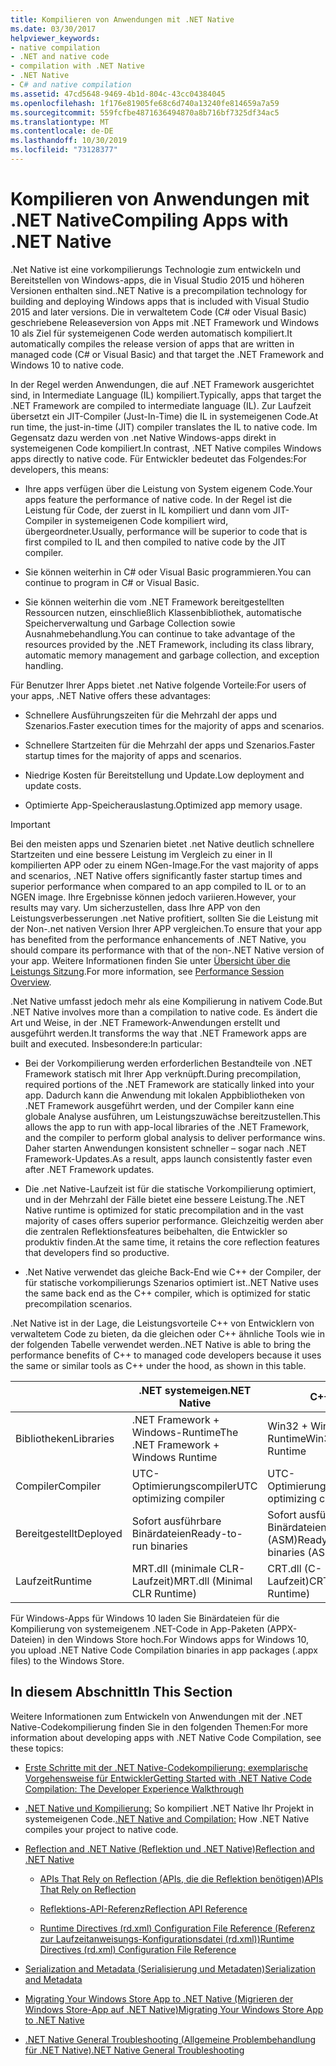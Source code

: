 ```yaml
---
title: Kompilieren von Anwendungen mit .NET Native
ms.date: 03/30/2017
helpviewer_keywords:
- native compilation
- .NET and native code
- compilation with .NET Native
- .NET Native
- C# and native compilation
ms.assetid: 47cd5648-9469-4b1d-804c-43cc04384045
ms.openlocfilehash: 1f176e81905fe68c6d740a13240fe814659a7a59
ms.sourcegitcommit: 559fcfbe4871636494870a8b716bf7325df34ac5
ms.translationtype: MT
ms.contentlocale: de-DE
ms.lasthandoff: 10/30/2019
ms.locfileid: "73128377"
---
```

# <a name="compiling-apps-with-net-native"></a><span data-ttu-id="aa4e7-102">Kompilieren von Anwendungen mit .NET Native</span><span class="sxs-lookup"><span data-stu-id="aa4e7-102">Compiling Apps with .NET Native</span></span>

<span data-ttu-id="aa4e7-103">.Net Native ist eine vorkompilierungs Technologie zum entwickeln und Bereitstellen von Windows-apps, die in Visual Studio 2015 und höheren Versionen enthalten sind.</span><span class="sxs-lookup"><span data-stu-id="aa4e7-103">.NET Native is a precompilation technology for building and deploying Windows apps that is included with Visual Studio 2015 and later versions.</span></span> <span data-ttu-id="aa4e7-104">Die in verwaltetem Code (C# oder Visual Basic) geschriebene Releaseversion von Apps mit .NET Framework und Windows 10 als Ziel für systemeigenen Code werden automatisch kompiliert.</span><span class="sxs-lookup"><span data-stu-id="aa4e7-104">It automatically compiles the release version of apps that are written in managed code (C# or Visual Basic) and that target the .NET Framework and Windows 10 to native code.</span></span>

<span data-ttu-id="aa4e7-105">In der Regel werden Anwendungen, die auf .NET Framework ausgerichtet sind, in Intermediate Language (IL) kompiliert.</span><span class="sxs-lookup"><span data-stu-id="aa4e7-105">Typically, apps that target the .NET Framework are compiled to intermediate language (IL).</span></span> <span data-ttu-id="aa4e7-106">Zur Laufzeit übersetzt ein JIT-Compiler (Just-In-Time) die IL in systemeigenen Code.</span><span class="sxs-lookup"><span data-stu-id="aa4e7-106">At run time, the just-in-time (JIT) compiler translates the IL to native code.</span></span> <span data-ttu-id="aa4e7-107">Im Gegensatz dazu werden von .net Native Windows-apps direkt in systemeigenen Code kompiliert.</span><span class="sxs-lookup"><span data-stu-id="aa4e7-107">In contrast, .NET Native compiles Windows apps directly to native code.</span></span> <span data-ttu-id="aa4e7-108">Für Entwickler bedeutet das Folgendes:</span><span class="sxs-lookup"><span data-stu-id="aa4e7-108">For developers, this means:</span></span>

- <span data-ttu-id="aa4e7-109">Ihre apps verfügen über die Leistung von System eigenem Code.</span><span class="sxs-lookup"><span data-stu-id="aa4e7-109">Your apps feature the performance of native code.</span></span> <span data-ttu-id="aa4e7-110">In der Regel ist die Leistung für Code, der zuerst in IL kompiliert und dann vom JIT-Compiler in systemeigenen Code kompiliert wird, übergeordneter.</span><span class="sxs-lookup"><span data-stu-id="aa4e7-110">Usually, performance will be superior to code that is first compiled to IL and then compiled to native code by the JIT compiler.</span></span>

- <span data-ttu-id="aa4e7-111">Sie können weiterhin in C# oder Visual Basic programmieren.</span><span class="sxs-lookup"><span data-stu-id="aa4e7-111">You can continue to program in C# or Visual Basic.</span></span>

- <span data-ttu-id="aa4e7-112">Sie können weiterhin die vom .NET Framework bereitgestellten Ressourcen nutzen, einschließlich Klassenbibliothek, automatische Speicherverwaltung und Garbage Collection sowie Ausnahmebehandlung.</span><span class="sxs-lookup"><span data-stu-id="aa4e7-112">You can continue to take advantage of the resources provided by the .NET Framework, including its class library, automatic memory management and garbage collection, and exception handling.</span></span>

<span data-ttu-id="aa4e7-113">Für Benutzer Ihrer Apps bietet .net Native folgende Vorteile:</span><span class="sxs-lookup"><span data-stu-id="aa4e7-113">For users of your apps, .NET Native offers these advantages:</span></span>

- <span data-ttu-id="aa4e7-114">Schnellere Ausführungszeiten für die Mehrzahl der apps und Szenarios.</span><span class="sxs-lookup"><span data-stu-id="aa4e7-114">Faster execution times for the majority of apps and scenarios.</span></span>

- <span data-ttu-id="aa4e7-115">Schnellere Startzeiten für die Mehrzahl der apps und Szenarios.</span><span class="sxs-lookup"><span data-stu-id="aa4e7-115">Faster startup times for the majority of apps and scenarios.</span></span>

- <span data-ttu-id="aa4e7-116">Niedrige Kosten für Bereitstellung und Update.</span><span class="sxs-lookup"><span data-stu-id="aa4e7-116">Low deployment and update costs.</span></span>

- <span data-ttu-id="aa4e7-117">Optimierte App-Speicherauslastung.</span><span class="sxs-lookup"><span data-stu-id="aa4e7-117">Optimized app memory usage.</span></span>

> [!IMPORTANT]
> <span data-ttu-id="aa4e7-118">Bei den meisten apps und Szenarien bietet .net Native deutlich schnellere Startzeiten und eine bessere Leistung im Vergleich zu einer in Il kompilierten APP oder zu einem NGen-Image.</span><span class="sxs-lookup"><span data-stu-id="aa4e7-118">For the vast majority of apps and scenarios, .NET Native offers significantly faster startup times and superior performance when compared to an app compiled to IL or to an NGEN image.</span></span> <span data-ttu-id="aa4e7-119">Ihre Ergebnisse können jedoch variieren.</span><span class="sxs-lookup"><span data-stu-id="aa4e7-119">However, your results may vary.</span></span> <span data-ttu-id="aa4e7-120">Um sicherzustellen, dass Ihre APP von den Leistungsverbesserungen .net Native profitiert, sollten Sie die Leistung mit der Non-.net nativen Version Ihrer APP vergleichen.</span><span class="sxs-lookup"><span data-stu-id="aa4e7-120">To ensure that your app has benefited from the performance enhancements of .NET Native, you should compare its performance with that of the non-.NET Native version of your app.</span></span> <span data-ttu-id="aa4e7-121">Weitere Informationen finden Sie unter [Übersicht über die Leistungs Sitzung](https://docs.microsoft.com/visualstudio/profiling/performance-session-overview).</span><span class="sxs-lookup"><span data-stu-id="aa4e7-121">For more information, see [Performance Session Overview](https://docs.microsoft.com/visualstudio/profiling/performance-session-overview).</span></span>

<span data-ttu-id="aa4e7-122">.Net Native umfasst jedoch mehr als eine Kompilierung in nativem Code.</span><span class="sxs-lookup"><span data-stu-id="aa4e7-122">But .NET Native involves more than a compilation to native code.</span></span> <span data-ttu-id="aa4e7-123">Es ändert die Art und Weise, in der .NET Framework-Anwendungen erstellt und ausgeführt werden.</span><span class="sxs-lookup"><span data-stu-id="aa4e7-123">It transforms the way that .NET Framework apps are built and executed.</span></span> <span data-ttu-id="aa4e7-124">Insbesondere:</span><span class="sxs-lookup"><span data-stu-id="aa4e7-124">In particular:</span></span>

- <span data-ttu-id="aa4e7-125">Bei der Vorkompilierung werden erforderlichen Bestandteile von .NET Framework statisch mit Ihrer App verknüpft.</span><span class="sxs-lookup"><span data-stu-id="aa4e7-125">During precompilation, required portions of the .NET Framework are statically linked into your app.</span></span> <span data-ttu-id="aa4e7-126">Dadurch kann die Anwendung mit lokalen Appbibliotheken von .NET Framework ausgeführt werden, und der Compiler kann eine globale Analyse ausführen, um Leistungszuwächse bereitzustellen.</span><span class="sxs-lookup"><span data-stu-id="aa4e7-126">This allows the app to run with app-local libraries of the .NET Framework, and the compiler to perform global analysis to deliver performance wins.</span></span> <span data-ttu-id="aa4e7-127">Daher starten Anwendungen konsistent schneller – sogar nach .NET Framework-Updates.</span><span class="sxs-lookup"><span data-stu-id="aa4e7-127">As a result, apps launch consistently faster even after .NET Framework updates.</span></span>

- <span data-ttu-id="aa4e7-128">Die .net Native-Laufzeit ist für die statische Vorkompilierung optimiert, und in der Mehrzahl der Fälle bietet eine bessere Leistung.</span><span class="sxs-lookup"><span data-stu-id="aa4e7-128">The .NET Native runtime is optimized for static precompilation and in the vast majority of cases offers superior performance.</span></span> <span data-ttu-id="aa4e7-129">Gleichzeitig werden aber die zentralen Reflektionsfeatures beibehalten, die Entwickler so produktiv finden.</span><span class="sxs-lookup"><span data-stu-id="aa4e7-129">At the same time, it retains the core reflection features that developers find so productive.</span></span>

- <span data-ttu-id="aa4e7-130">.Net Native verwendet das gleiche Back-End wie C++ der Compiler, der für statische vorkompilierungs Szenarios optimiert ist.</span><span class="sxs-lookup"><span data-stu-id="aa4e7-130">.NET Native uses the same back end as the C++ compiler, which is optimized for static precompilation scenarios.</span></span>

<span data-ttu-id="aa4e7-131">.Net Native ist in der Lage, die Leistungsvorteile C++ von Entwicklern von verwaltetem Code zu bieten, da die gleichen oder C++ ähnliche Tools wie in der folgenden Tabelle verwendet werden.</span><span class="sxs-lookup"><span data-stu-id="aa4e7-131">.NET Native is able to bring the performance benefits of C++ to managed code developers because it uses the same or similar tools as C++ under the hood, as shown in this table.</span></span>

||<span data-ttu-id="aa4e7-132">.NET systemeigen</span><span class="sxs-lookup"><span data-stu-id="aa4e7-132">.NET Native</span></span>|<span data-ttu-id="aa4e7-133">C++</span><span class="sxs-lookup"><span data-stu-id="aa4e7-133">C++</span></span>|
|-|----------------------------------------------------------------|-----------|
|<span data-ttu-id="aa4e7-134">Bibliotheken</span><span class="sxs-lookup"><span data-stu-id="aa4e7-134">Libraries</span></span>|<span data-ttu-id="aa4e7-135">.NET Framework + Windows-Runtime</span><span class="sxs-lookup"><span data-stu-id="aa4e7-135">The .NET Framework + Windows Runtime</span></span>|<span data-ttu-id="aa4e7-136">Win32 + Windows-Runtime</span><span class="sxs-lookup"><span data-stu-id="aa4e7-136">Win32 + Windows Runtime</span></span>|
|<span data-ttu-id="aa4e7-137">Compiler</span><span class="sxs-lookup"><span data-stu-id="aa4e7-137">Compiler</span></span>|<span data-ttu-id="aa4e7-138">UTC-Optimierungscompiler</span><span class="sxs-lookup"><span data-stu-id="aa4e7-138">UTC optimizing compiler</span></span>|<span data-ttu-id="aa4e7-139">UTC-Optimierungscompiler</span><span class="sxs-lookup"><span data-stu-id="aa4e7-139">UTC optimizing compiler</span></span>|
|<span data-ttu-id="aa4e7-140">Bereitgestellt</span><span class="sxs-lookup"><span data-stu-id="aa4e7-140">Deployed</span></span>|<span data-ttu-id="aa4e7-141">Sofort ausführbare Binärdateien</span><span class="sxs-lookup"><span data-stu-id="aa4e7-141">Ready-to-run binaries</span></span>|<span data-ttu-id="aa4e7-142">Sofort ausführbare Binärdateien (ASM)</span><span class="sxs-lookup"><span data-stu-id="aa4e7-142">Ready-to-run binaries (ASM)</span></span>|
|<span data-ttu-id="aa4e7-143">Laufzeit</span><span class="sxs-lookup"><span data-stu-id="aa4e7-143">Runtime</span></span>|<span data-ttu-id="aa4e7-144">MRT.dll (minimale CLR-Laufzeit)</span><span class="sxs-lookup"><span data-stu-id="aa4e7-144">MRT.dll (Minimal CLR Runtime)</span></span>|<span data-ttu-id="aa4e7-145">CRT.dll (C-Laufzeit)</span><span class="sxs-lookup"><span data-stu-id="aa4e7-145">CRT.dll (C Runtime)</span></span>|

<span data-ttu-id="aa4e7-146">Für Windows-Apps für Windows 10 laden Sie Binärdateien für die Kompilierung von systemeigenem .NET-Code in App-Paketen (APPX-Dateien) in den Windows Store hoch.</span><span class="sxs-lookup"><span data-stu-id="aa4e7-146">For Windows apps for Windows 10, you upload .NET Native Code Compilation binaries in app packages (.appx files) to the Windows Store.</span></span>

## <a name="in-this-section"></a><span data-ttu-id="aa4e7-147">In diesem Abschnitt</span><span class="sxs-lookup"><span data-stu-id="aa4e7-147">In This Section</span></span>

<span data-ttu-id="aa4e7-148">Weitere Informationen zum Entwickeln von Anwendungen mit der .NET Native-Codekompilierung finden Sie in den folgenden Themen:</span><span class="sxs-lookup"><span data-stu-id="aa4e7-148">For more information about developing apps with .NET Native Code Compilation, see these topics:</span></span>

- [<span data-ttu-id="aa4e7-149">Erste Schritte mit der .NET Native-Codekompilierung: exemplarische Vorgehensweise für Entwickler</span><span class="sxs-lookup"><span data-stu-id="aa4e7-149">Getting Started with .NET Native Code Compilation: The Developer Experience Walkthrough</span></span>](getting-started-with-net-native.md)

- <span data-ttu-id="aa4e7-150">[.NET Native und Kompilierung:](net-native-and-compilation.md) So kompiliert .NET Native Ihr Projekt in systemeigenen Code.</span><span class="sxs-lookup"><span data-stu-id="aa4e7-150">[.NET Native and Compilation:](net-native-and-compilation.md) How .NET Native compiles your project to native code.</span></span>

- [<span data-ttu-id="aa4e7-151">Reflection and .NET Native (Reflektion und .NET Native)</span><span class="sxs-lookup"><span data-stu-id="aa4e7-151">Reflection and .NET Native</span></span>](reflection-and-net-native.md)

  - [<span data-ttu-id="aa4e7-152">APIs That Rely on Reflection (APIs, die die Reflektion benötigen)</span><span class="sxs-lookup"><span data-stu-id="aa4e7-152">APIs That Rely on Reflection</span></span>](apis-that-rely-on-reflection.md)

  - [<span data-ttu-id="aa4e7-153">Reflektions-API-Referenz</span><span class="sxs-lookup"><span data-stu-id="aa4e7-153">Reflection API Reference</span></span>](net-native-reflection-api-reference.md)

  - [<span data-ttu-id="aa4e7-154">Runtime Directives (rd.xml) Configuration File Reference (Referenz zur Laufzeitanweisungs-Konfigurationsdatei (rd.xml))</span><span class="sxs-lookup"><span data-stu-id="aa4e7-154">Runtime Directives (rd.xml) Configuration File Reference</span></span>](runtime-directives-rd-xml-configuration-file-reference.md)

- [<span data-ttu-id="aa4e7-155">Serialization and Metadata (Serialisierung und Metadaten)</span><span class="sxs-lookup"><span data-stu-id="aa4e7-155">Serialization and Metadata</span></span>](serialization-and-metadata.md)

- [<span data-ttu-id="aa4e7-156">Migrating Your Windows Store App to .NET Native (Migrieren der Windows Store-App auf .NET Native)</span><span class="sxs-lookup"><span data-stu-id="aa4e7-156">Migrating Your Windows Store App to .NET Native</span></span>](migrating-your-windows-store-app-to-net-native.md)

- [<span data-ttu-id="aa4e7-157">.NET Native General Troubleshooting (Allgemeine Problembehandlung für .NET Native)</span><span class="sxs-lookup"><span data-stu-id="aa4e7-157">.NET Native General Troubleshooting</span></span>](net-native-general-troubleshooting.md)
